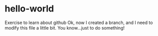 # hello-world
Exercise to learn about github
Ok, now I created a branch, and I need to modify this file a little bit. You know...just to do something!
